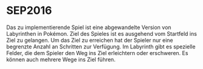 # SEP2016

Das zu implementierende Spiel ist eine abgewandelte Version von Labyrinthen in Pokémon. Ziel des Spieles ist es ausgehend vom Startfeld ins Ziel zu gelangen. Um das Ziel zu erreichen hat der Spieler nur eine begrenzte Anzahl an Schritten zur Verfügung. Im Labyrinth gibt es spezielle Felder, die dem Spieler den Weg ins Ziel erleichtern oder erschweren. Es können auch mehrere Wege ins Ziel führen.
